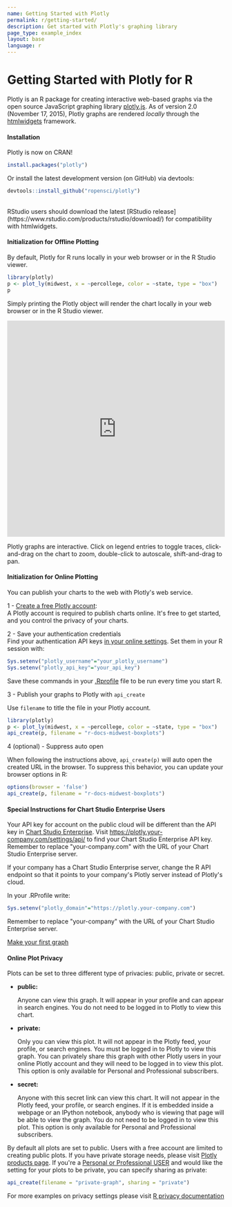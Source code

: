 ```yaml
---
name: Getting Started with Plotly
permalink: r/getting-started/
description: Get started with Plotly's graphing library
page_type: example_index
layout: base
language: r
---
```


# Getting Started with Plotly for R

Plotly is an R package for creating interactive web-based graphs via the open source JavaScript graphing library [plotly.js](http://plot.ly/javascript).
As of version 2.0 (November 17, 2015), Plotly graphs are rendered *locally* through the [htmlwidgets](http://www.htmlwidgets.org/) framework.


#### Installation

Plotly is now on CRAN!

```r
install.packages("plotly")
```

Or install the latest development version (on GitHub) via devtools:

```r
devtools::install_github("ropensci/plotly")
```

<br>
RStudio users should download the latest [RStudio release](https://www.rstudio.com/products/rstudio/download/) for compatibility with htmlwidgets.

#### Initialization for Offline Plotting

By default, Plotly for R runs locally in your web browser or in the R Studio viewer.

```r
library(plotly)
p <- plot_ly(midwest, x = ~percollege, color = ~state, type = "box")
p
```

Simply printing the Plotly object will render the chart locally in your web browser or in the R Studio viewer.

<iframe style="border: none; width: 100%; height: 500px;" src="https://plot.ly/~chriddyp/1799.embed"></iframe>

Plotly graphs are interactive. Click on legend entries to toggle traces, click-and-drag on the chart to zoom, double-click to autoscale, shift-and-drag to pan.

#### Initialization for Online Plotting

You can publish your charts to the web with Plotly's web service.

1 - [Create a free Plotly account](https://plot.ly/api_signup):<br>
A Plotly account is required to publish charts online. It's free to get started, and you control the privacy of your charts.

2 - Save your authentication credentials<br>
Find your authentication API keys [in your online settings](https://plot.ly/settings/api). Set them in your R session with:

```r
Sys.setenv("plotly_username"="your_plotly_username")
Sys.setenv("plotly_api_key"="your_api_key")
```

Save these commands in your [.Rprofile](http://www.statmethods.net/interface/customizing.html) file to be run every time you start R.

3 - Publish your graphs to Plotly with `api_create`

Use `filename` to title the file in your Plotly account.

```r
library(plotly)
p <- plot_ly(midwest, x = ~percollege, color = ~state, type = "box")
api_create(p, filename = "r-docs-midwest-boxplots")
```

4 (optional) - Suppress auto open

When following the instructions above, `api_create(p)` will auto open the created URL in the browser. To suppress this behavior, you can update your browser options in R:

```r
options(browser = 'false')
api_create(p, filename = "r-docs-midwest-boxplots")
```

#### Special Instructions for Chart Studio Enterprise Users

Your API key for account on the public cloud will be different than the API key in [Chart Studio Enterprise](https://plot.ly/product/enterprise/). Visit <https://plotly.your-company.com/settings/api/> to find your Chart Studio Enterprise API key. Remember to replace "your-company.com" with the URL of your Chart Studio Enterprise server.

If your company has a Chart Studio Enterprise server, change the R API endpoint so that it points to your company's Plotly server instead of Plotly's cloud.

In your .RProfile write:

```r
Sys.setenv("plotly_domain"="https://plotly.your-company.com")
```

Remember to replace "your-company" with the URL of your Chart Studio Enterprise server.

<div class="row centered btnrow">
    <a href="/r/" class="button no_underline">Make your first graph</a>
</div>

#### Online Plot Privacy

Plots can be set to three different type of privacies: public, private or secret.

* **public:**

     Anyone can view this graph. It will appear in your profile
     and can appear in search engines. You do not need to be
     logged in to Plotly to view this chart.

* **private:**

     Only you can view this plot. It will not appear in the
     Plotly feed, your profile, or search engines. You must be
     logged in to Plotly to view this graph. You can privately
     share this graph with other Plotly users in your online
     Plotly account and they will need to be logged in to
     view this plot. This option is only available for Personal
     and Professional subscribers.

* **secret:**

     Anyone with this secret link can view this chart. It will
     not appear in the Plotly feed, your profile, or search
     engines. If it is embedded inside a webpage or an IPython
     notebook, anybody who is viewing that page will be able to
     view the graph. You do not need to be logged in to view
     this plot. This option is only available for Personal
     and Professional subscribers.

By default all plots are set to public. Users with a free account are limited to creating public plots. If you have private storage needs, please visit [Plotly products page](https://plot.ly/products). If you're a [Personal or Professional USER](https://plot.ly/settings/subscription/?modal=true&utm_source=api-docs&utm_medium=support-oss) and would like the setting for your plots to be private, you can specify sharing as private:

```r
api_create(filename = "private-graph", sharing = "private")
```
For more examples on privacy settings please visit [R privacy documentation](https://plot.ly/r/privacy/)
